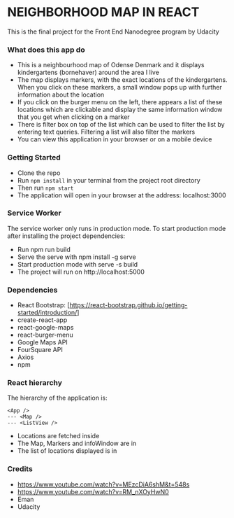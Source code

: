 # NEIGHBORHOOD MAP IN REACT

This is the final project for the Front End Nanodegree program by Udacity

### What does this app do

- This is a neighbourhood map of Odense Denmark and it displays kindergartens (bornehaver) around the area I live
- The map displays markers, with the exact locations of the kindergartens. When you click on these markers, a small window pops up with further information about the location
- If you click on the burger menu on the left, there appears a list of these locations which are clickable and display the same information window that you get when clicking on a marker
- There is filter box on top of the list which can be used to filter the list by entering text queries. Filtering a list will also filter the markers
- You can view this application in your browser or on a mobile device

### Getting Started

- Clone the repo
- Run `npm install` in your terminal from the project root directory
- Then run `npm start`
- The application will open in your browser at the address: localhost:3000

### Service Worker
The service worker only runs in production mode. To start production mode after installing the project dependencies:

- Run npm run build
- Serve the serve with npm install -g serve
- Start production mode with serve -s build
- The project will run on http://localhost:5000

### Dependencies

- React Bootstrap: [https://react-bootstrap.github.io/getting-started/introduction/]
- create-react-app
- react-google-maps
- react-burger-menu
- Google Maps API
- FourSquare API
- Axios
- npm

### React hierarchy

The hierarchy of the application is: 

```
<App />
--- <Map />
--- <ListView />
```

- Locations are fetched inside <App/>
- The Map, Markers and infoWindow are in <Map/>
- The list of locations displayed is in <ListView/>

### Credits

- https://www.youtube.com/watch?v=MEzcDiA6shM&t=548s
- https://www.youtube.com/watch?v=RM_nXOyHwN0
- Eman
- Udacity
